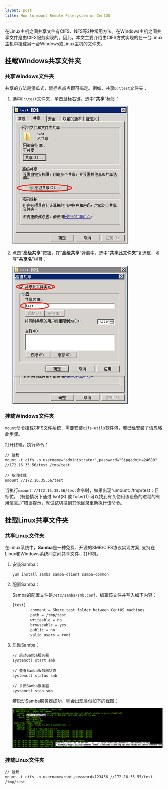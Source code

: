 ```yaml
---
layout: post
title: How to mount Remote Filesystem on CentOS
---
```


在Linux主机之间共享文件有CIFS、NFS等2种常用方法。在Windows主机之间共享文件是由CIFS服务实现的。因此，本文主要介绍由CIFS方式实现的在一台Linux主机中挂载另一台Windows或Linux主机的文件夹。

## 挂载Windows共享文件夹

### 共享Windows文件夹
 
共享的方法是傻瓜式，鼠标点点点即可搞定。例如，共享`D:\test`文件夹：

1. 选中`D:\test`文件夹，单击鼠标右键，选中“**共享**”标签：
    
    ![`D:\test`文件夹属性弹窗][1]
 
2. 点击“**高级共享**”按钮，在“**高级共享**”弹窗中，选中“**共享此文件夹**”复选框，填写“**共享名**”栏目：
    
    ![`D:\test`文件夹高级共享弹窗][2]

### 挂载Windows文件夹

`mount`命令挂载CIFS文件系统，需要安装`cifs-utils`软件包，若已经安装了请忽略此步骤。

打开终端，执行命令：

```text
// 挂载
mount -t cifs -o username="administrator",password="Sipgadmin=24680" //172.16.35.56/test /tmp/test

// 取消挂载
umount //172.16.35.56/test
```
    
当执行`umount //172.16.35.56/test`命令时，如果出现“umount: /tmp/test：目标忙。 (有些情况下通过 lsof(8) 或 fuser(1) 可以找到有关使用该设备的进程的有用信息。)”错误提示，就试试切换到其他目录重新执行该命令。

## 挂载Linux共享文件夹

### 共享Linux文件夹

在Linux系统中，**Samba**是一种免费、开源的SMB/CIFS协议实现方案, 支持在Linux和Windows系统间之间共享文件、打印机。

1. 安装Samba：

    ```text
    yum install samba samba-client samba-common
    ```

2. 配置Samba：
    
    Samba的配置文件是`/etc/samba/smb.conf`，编辑该文件并写入如下内容：
    
    ```text
    [test]
            comment = Share test folder between CentOS machines
            path = /tmp/test
            writeable = no
            browseable = yes
            public = no
            valid users = root
    ```

3. 启动Samba：

    ```text
    // 启动Samba服务器
    systemctl start smb
 
    // 查看Samba服务器状态
    systemctl status smb
 
    // 关闭Samba服务器
    systemctl stop smb
    ```
    若启动Samba服务器成功，则会出现类似如下的截图：
    
    ![Samba服务器状态][3]
    
### 挂载Linux文件夹

```text
// 挂载
mount -t cifs -o username=root,password=123456 //172.16.35.55/test /tmp/test
```

[1]: ../images/2019/5/28/1.png
[2]: ../images/2019/5/28/2.png
[3]: ../images/2019/5/28/3.png
